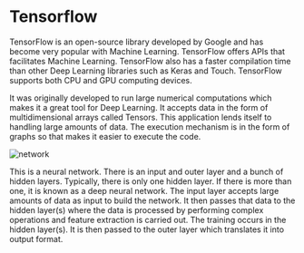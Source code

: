 # Tensorflow
TensorFlow is an open-source library developed by Google and has become very popular with Machine Learning. TensorFlow offers APIs that facilitates Machine Learning. TensorFlow also has a faster compilation time than other Deep Learning libraries such as Keras and Touch. TensorFlow supports both CPU and GPU computing devices.

It was originally developed to run large numerical computations which makes it a great tool for Deep Learning. It accepts data in the form of multidimensional arrays called Tensors. This application lends itself to handling large amounts of data. The execution mechanism is in the form of graphs so that makes it easier to execute the code.

![network](https://user-images.githubusercontent.com/59013403/71606489-3c21bf00-2b3f-11ea-98af-4e8927c47ec6.png)

This is a neural network. There is an input and outer layer and a bunch of hidden layers. Typically, there is only one hidden layer. If there is more than one, it is known as a deep neural network. The input layer accepts large amounts of data as input to build the network. It then passes that data to the hidden layer(s) where the data is processed by performing complex operations and feature extraction is carried out. The training occurs in the hidden layer(s). It is then passed to the outer layer which translates it into output format.
